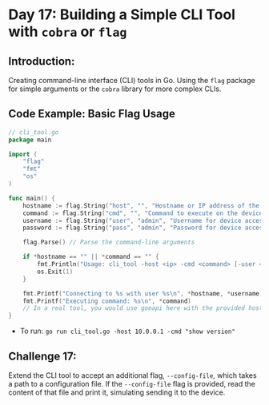 
# **Day 17: Building a Simple CLI Tool with `cobra` or `flag`**

## **Introduction:** 
Creating command-line interface (CLI) tools in Go. Using the `flag` package for simple arguments or the `cobra` library for more complex CLIs.

## **Code Example: Basic Flag Usage**

```go
// cli_tool.go
package main

import (
    "flag"
    "fmt"
    "os"
)

func main() {
    hostname := flag.String("host", "", "Hostname or IP address of the device")
    command := flag.String("cmd", "", "Command to execute on the device")
    username := flag.String("user", "admin", "Username for device access")
    password := flag.String("pass", "admin", "Password for device access")

    flag.Parse() // Parse the command-line arguments

    if *hostname == "" || *command == "" {
        fmt.Println("Usage: cli_tool -host <ip> -cmd <command> [-user <user>] [-pass <pass>]")
        os.Exit(1)
    }

    fmt.Printf("Connecting to %s with user %s\n", *hostname, *username)
    fmt.Printf("Executing command: %s\n", *command)
    // In a real tool, you would use goeapi here with the provided host/user/pass
}
```

* To run: `go run cli_tool.go -host 10.0.0.1 -cmd "show version"`

## **Challenge 17:** 
Extend the CLI tool to accept an additional flag, `--config-file`, which takes a path to a configuration file. If the `--config-file` flag is provided, read the content of that file and print it, simulating sending it to the device.

